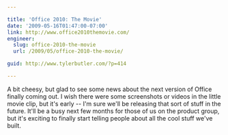 ```yaml
---

title: 'Office 2010: The Movie'
date: '2009-05-16T01:47:00-07:00'
link: http://www.office2010themovie.com/
engineer:
  slug: office-2010-the-movie
  url: /2009/05/office-2010-the-movie/

guid: http://www.tylerbutler.com/?p=414

---
```


A bit cheesy, but glad to see some news about the next version of Office
finally coming out. I wish there were some screenshots or videos in the little
movie clip, but it's early -- I'm sure we'll be releasing that sort of stuff in
the future. It'll be a busy next few months for those of us on the product
group, but it's exciting to finally start telling people about all the cool
stuff we've built.
